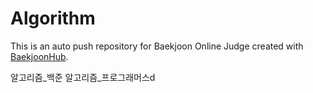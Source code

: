 # Algorithm
This is an auto push repository for Baekjoon Online Judge created with [BaekjoonHub](https://github.com/BaekjoonHub/BaekjoonHub).

알고리즘_백준
알고리즘_프로그래머스d
